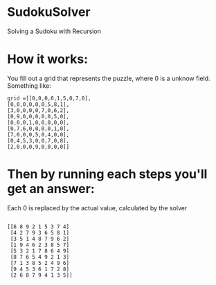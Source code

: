 # SudokuSolver
Solving a Sudoku with Recursion


# How it works: 
You fill out a grid that represents the puzzle, where 0 is a unknow field.
Something like: 

```
grid =[[0,0,0,0,1,5,0,7,0],
[0,0,0,0,0,0,5,8,1],
[3,0,0,0,0,7,0,6,2],
[0,9,0,0,0,0,0,5,0],
[0,0,0,1,0,0,0,0,0],
[0,7,6,0,0,0,0,1,0],
[7,0,0,0,5,0,4,0,0],
[0,4,5,3,0,0,7,0,8],
[2,0,0,0,9,0,0,0,0]]
```

# Then by running each steps you'll get an answer: 
Each 0 is replaced by the actual value, calculated by the solver


```

[[6 8 9 2 1 5 3 7 4]
 [4 2 7 9 3 6 5 8 1]
 [3 5 1 4 8 7 9 6 2]
 [1 9 4 6 2 3 8 5 7]
 [5 3 2 1 7 8 6 4 9]
 [8 7 6 5 4 9 2 1 3]
 [7 1 3 8 5 2 4 9 6]
 [9 4 5 3 6 1 7 2 8]
 [2 6 8 7 9 4 1 3 5]]
```
